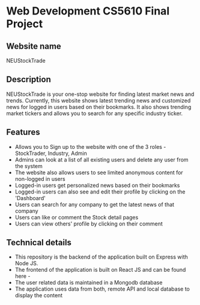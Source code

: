 # Web Development CS5610 Final Project

## Website name

NEUStockTrade

## Description

NEUStockTrade is your one-stop website for finding latest market news and trends. Currently, this website shows latest trending news and customized news for logged in users based on their bookmarks. It also shows trending market tickers and allows you to search for any specific industry ticker.

## Features

- Allows you to Sign up to the website with one of the 3 roles - StockTrader, Industry, Admin
- Admins can look at a list of all existing users and delete any user from the system
- The website also allows users to see limited anonymous content for non-logged in users
- Logged-in users get personalized news based on their bookmarks
- Logged-in users can also see and edit their profile by clicking on the 'Dashboard'
- Users can search for any company to get the latest news of that company
- Users can like or comment the Stock detail pages
- Users can view others' profile by clicking on their comment

## Technical details

- This repository is the backend of the application built on Express with Node JS.
- The frontend of the application is built on React JS and can be found here - 
- The user related data is maintained in a Mongodb database
- The application uses data from both, remote API and local database to display the content
